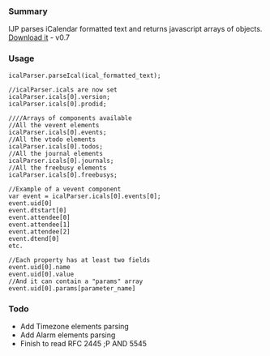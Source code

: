 ### Summary ###
IJP parses iCalendar formatted text and returns javascript arrays of objects.
[Download it](https://ijp.googlecode.com/svn/trunk/ijp/ijp-0.7.js) - v0.7

### Usage ###
```
icalParser.parseIcal(ical_formatted_text);

//icalParser.icals are now set
icalParser.icals[0].version;
icalParser.icals[0].prodid;

////Arrays of components available
//All the vevent elements
icalParser.icals[0].events;
//All the vtodo elements
icalParser.icals[0].todos;
//All the journal elements
icalParser.icals[0].journals;
//All the freebusy elements
icalParser.icals[0].freebusys;

//Example of a vevent component
var event = icalParser.icals[0].events[0];
event.uid[0]
event.dtstart[0]
event.attendee[0]
event.attendee[1]
event.attendee[2]
event.dtend[0]
etc.

//Each property has at least two fields
event.uid[0].name
event.uid[0].value
//And it can contain a "params" array
event.uid[0].params[parameter_name]

```

### Todo ###

  * Add Timezone elements parsing
  * Add Alarm elements parsing
  * Finish to read RFC 2445 ;P AND 5545